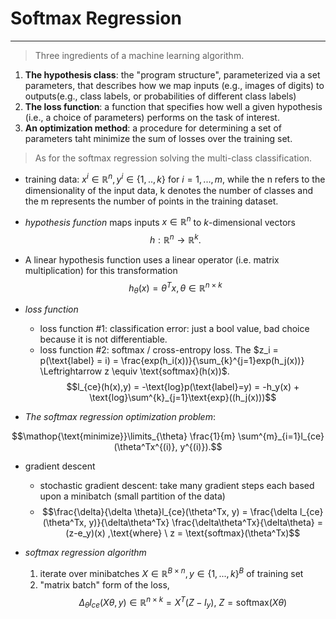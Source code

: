 # Softmax Regression
***

> Three ingredients of a machine learning algorithm.
1. **The hypothesis class**: the "program structure", parameterized via a set parameters, that describes how we map inputs (e.g., images of digits) to outputs(e.g., class labels, or probabilities of different class labels)
2. **The loss function**: a function that specifies how well a given hypothesis (i.e., a choice of parameters) performs on the task of interest.
3. **An optimization method**: a procedure for determining a set of parameters taht minimize the sum of losses over the training set.

> As for the softmax regression solving the multi-class classification.
- training data: $x^{i} \in \mathbb{R}^n, y^{i} \in \{1,..,k\}$ for $i = 1,...,m$, while the n refers to the dimensionality of the input data, k denotes the number of classes and the m represents the number of points in the training dataset.
- *hypothesis function* maps inputs $x \in \mathbb{R}^n$ to $k$-dimensional vectors
$$h: \mathbb{R}^n \to \mathbb{R}^k.$$

- A linear hypothesis function uses a linear operator (i.e. matrix multiplication) for this transformation 
$$h_\theta(x) = \theta^{T}x, \theta \in \mathbb{R}^{n \times k}$$ 
- *loss function*
    - loss function #1: classification error: just a bool value, bad choice because it is not differentiable.
    - loss function #2: softmax / cross-entropy loss. The $z_i = p(\text{label} = i) = \frac{exp(h_i(x))}{\sum_{k}^{j=1}exp(h_j(x))} \Leftrightarrow z \equiv \text{softmax}(h(x))$. $$l_{ce}(h(x),y) = -\text{log}p(\text{label}=y) = -h_y(x) + \text{log}\sum^{k}_{j=1}\text{exp}((h_j(x)))$$

- *The softmax regression optimization problem*: 

$$\mathop{\text{minimize}}\limits_{\theta} \frac{1}{m} \sum^{m}_{i=1}l_{ce}(\theta^Tx^{(i)}, y^{(i)}).$$

- gradient descent 
    - stochastic gradient descent: take many gradient steps each based upon a minibatch (small partition of the data)
    - $$\frac{\delta}{\delta \theta}l_{ce}(\theta^Tx, y) = \frac{\delta l_{ce}(\theta^Tx, y)}{\delta\theta^Tx} \frac{\delta\theta^Tx}{\delta\theta} = (z-e_y)(x) ,\text{where} \ z = \text{softmax}(\theta^Tx)$$

- *softmax regression algorithm*
    1. iterate over minibatches $X \in \mathbb{R}^{B\times n}, y \in \{1,...,k\}^{B}$ of training set
    2. "matrix batch" form of the loss, $$\Delta_\theta l_{ce}(X\theta, y) \in \mathbb{R}^{n \times k} = X^T(Z-I_y), \ Z=\text{softmax}(X\theta)$$

